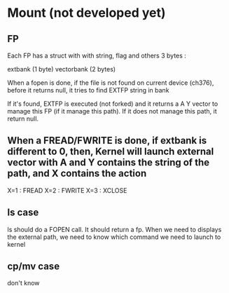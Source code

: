 # Mount (not developed yet)

## FP
Each FP has a struct with with string, flag and others 3 bytes :

extbank (1 byte)
vectorbank (2 bytes)

When a fopen is done, if the file is not found on current device (ch376), before it returns null, it tries to find EXTFP string in bank

If it's found, EXTFP is executed (not forked) and it returns a A Y vector to manage this FP (if it manage this path). If it does not manage this path, it return null.

## When a FREAD/FWRITE is done, if extbank is different to 0, then, Kernel will launch external vector with A and Y contains the string of the path, and X contains the action

X=1 : FREAD
X=2 : FWRITE
X=3 : XCLOSE

## ls case

ls should do a FOPEN call. It should return a fp. When we need to displays the external path, we need to know which command we need to launch to kernel

## cp/mv case

don't know
